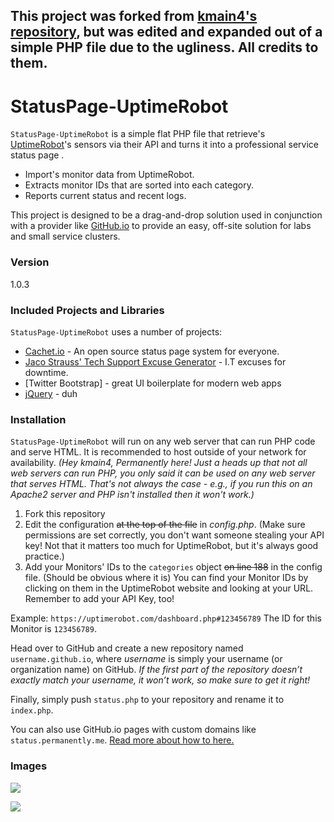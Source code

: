 This project was forked from [kmain4's repository](https://github.com/kmain4/StatusPage-UptimeRobot), but was edited and expanded out of a simple PHP file due to the ugliness. All credits to them.
-----


# StatusPage-UptimeRobot

`StatusPage-UptimeRobot` is a simple flat PHP file that retrieve's [UptimeRobot](https://www.uptimerobot.com "UptimeRobot's Homepage")'s sensors via their API and turns it into a professional service status page .

  - Import's monitor data from UptimeRobot.
  - Extracts monitor IDs that are sorted into each category.
  - Reports current status and recent logs.

This project is designed to be a drag-and-drop solution used in conjunction with a provider like [GitHub.io](https://pages.github.com/) to provide an easy, off-site solution for labs and small service clusters.

### Version
1.0.3

### Included Projects and Libraries

`StatusPage-UptimeRobot` uses a number of projects:

* [Cachet.io](https://github.com/CachetHQ/Cachet) - An open source status page system for everyone.
* [Jaco Strauss' Tech Support Excuse Generator](http://www.strauss.za.com/sla/support.asp) - I.T excuses for downtime.
* [Twitter Bootstrap] - great UI boilerplate for modern web apps
* [jQuery](https://jquery.com/) - duh

### Installation

`StatusPage-UptimeRobot` will run on any web server that can run PHP code and serve HTML. It is recommended to host outside of your network for availability.
*(Hey kmain4, Permanently here! Just a heads up that not all web servers can run PHP, you only said it can be used on any web server that serves HTML. That's not always the case - e.g., if you run this on an Apache2 server and PHP isn't installed then it won't work.)*

1. Fork this repository
2. Edit the configuration ~~at the top of the file~~ in *config.php*. (Make sure permissions are set correctly, you don't want someone stealing your API key! Not that it matters too much for UptimeRobot, but it's always good practice.)
3. Add your Monitors' IDs to the `categories` object ~~on line 188~~ in the config file. (Should be obvious where it is) You can find your Monitor IDs by clicking on them in the UptimeRobot website and looking at your URL. Remember to add your API Key, too!

Example: `https://uptimerobot.com/dashboard.php#123456789` The ID for this Monitor is `123456789`.

Head over to GitHub and create a new repository named `username.github.io`, where *username* is simply your username (or organization name) on GitHub. *If the first part of the repository doesn’t exactly match your username, it won’t work, so make sure to get it right!*

Finally, simply push `status.php` to your repository and rename it to `index.php`.

You can also use GitHub.io pages with custom domains like `status.permanently.me`. [Read more about how to here.](https://help.github.com/articles/quick-start-setting-up-a-custom-domain/)


### Images

![](https://cloud.githubusercontent.com/assets/8865327/16458877/c490ebd2-3dee-11e6-956f-871d57679b7c.PNG)

![](https://cloud.githubusercontent.com/assets/8865327/16458880/ca751744-3dee-11e6-8ed9-1940763880c0.PNG)
